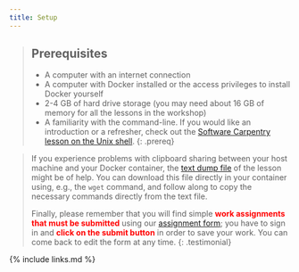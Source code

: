 ```yaml
---
title: Setup
---
```

> ## Prerequisites
>
> * A computer with an internet connection
> * A computer with Docker installed or the access privileges to install Docker yourself
> * 2-4 GB of hard drive storage (you may need about 16 GB of memory for all the lessons in the workshop)
> * A familiarity with the command-line. If you would like an introduction or a refresher,
> check out the [Software Carpentry lesson on the Unix shell](https://swcarpentry.github.io/shell-novice/).
{: .prereq}

> If you experience problems with clipboard sharing between your host machine and your Docker container, the [text dump file](files/lessonDump.txt) of the lesson might be of help. You can download this file directly in your container using, e.g., the `wget` command, and follow along to copy the necessary commands directly from the text file.
>
> Finally, please remember that you will find simple <strong style="color: red;">work assignments that must be submitted</strong> using our [assignment form](https://forms.gle/DDboG1MCcSNRBRHFA); you have to sign in and <strong style="color: red;">click on the submit button</strong> in order to save your work.  You can come back to edit the form at any time.
{: .testimonial}

{% include links.md %}
